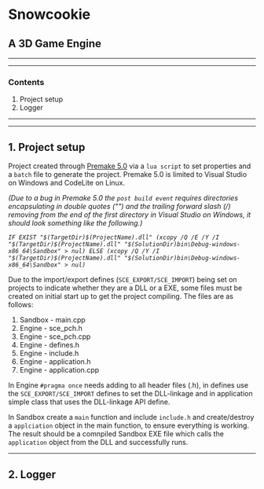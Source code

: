 # Snowcookie

## A 3D Game Engine
---
--- 
### Contents
1. Project setup
2. Logger
--- 
--- 
## 1. Project setup

Project created through [Premake 5.0](https://premake.github.io/download) via a `lua script` to set properties and a `batch` file to generate the project. Premake 5.0 is limited to Visual Studio on Windows and CodeLite on Linux.

*(Due to a bug in Premake 5.0 the `post build event` requires directories encapsulating in double quotes ("") and the trailing forward slash (/) removing from the end of the first directory in Visual Studio on Windows, it should look something like the following.)*

*```IF EXIST "$(TargetDir)$(ProjectName).dll" (xcopy /Q /E /Y /I "$(TargetDir)$(ProjectName).dll" "$(SolutionDir)bin\Debug-windows-x86_64\Sandbox" > nul) ELSE (xcopy /Q /Y /I "$(TargetDir)$(ProjectName).dll" "$(SolutionDir)bin\Debug-windows-x86_64\Sandbox" > nul)```*

Due to the import/export defines (`SCE_EXPORT/SCE_IMPORT`) being set on projects to indicate whether they are a DLL or a EXE, some files must be created on initial start up to get the project compiling. The files are as follows:

1. Sandbox - main.cpp
2. Engine - sce_pch.h
3. Engine - sce_pch.cpp
4. Engine - defines.h
5. Engine - include.h
6. Engine - application.h
7. Engine - application.cpp

In Engine `#pragma once` needs adding to all header files (.h), in defines use the `SCE_EXPORT/SCE_IMPORT` defines to set the DLL-linkage and in application simple class that uses the DLL-linkage API define.

In Sandbox create a `main` function and include `include.h` and create/destroy a `applciation` object in the main function, to ensure everything is working. The result should be a comnpiled Sandbox EXE file which calls the `application` object from the DLL and successfully runs.

--- 
## 2. Logger